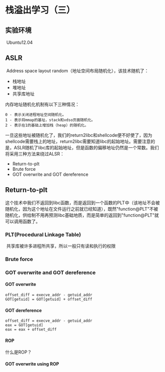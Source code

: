 # 栈溢出学习（三）

## 实验环境

​		Ubuntu12.04

## ASLR

​	Address space layout random（地址空间布局随机化），该技术随机了：

* 栈地址
* 堆地址
* 共享库地址

内存地址随机化机制有以下三种情况：

```
0 - 表示关闭进程地址空间随机化。
1 - 表示将mmap的基址，stack和vdso页面随机化。
2 - 表示在1的基础上增加栈（heap）的随机化。
```

​		一旦这些地址被随机化了，我们的return2libc和shellcode便不好使了，因为shellcode需要栈上的地址，return2libc需要知道libc的起始地址。需要注意的是，ASLR随机了libc库的起始地址，但是函数的偏移地址仍然是一个常数。我们将采用三种方法来绕过ALSR：

* Return-to-plt
* Brute force
* GOT overwrite and GOT dereference

## Return-to-plt

​		这个技术中我们不返回到libc函数，而是返回到一个函数的PLT中（该地址不会被随机化，因为这个地址在文件运行之前就已经知道），既然"function@PLT"不被随机化，供给制不用再预测libc基础地质，而是简单的返回到"function@PLT"就可以调用函数了。

### PLT(Procedural Linkage Table)

​		共享库被许多进程所共享，所以一般只有读和执行的权限

### Brute force

### GOT overwrite and GOT dereference

#### GOT overwrite

```
offset_diff = execve_addr - getuid_addr
GOT[getuid] = GOT[getuid] + offset_diff
```

#### GOT dereference

```
offset_diff = execve_addr - getuid_addr
eax = GOT[getuid]
eax = eax + offset_diff
```

#### ROP

什么是ROP？

#### GOT overwrite using ROP

